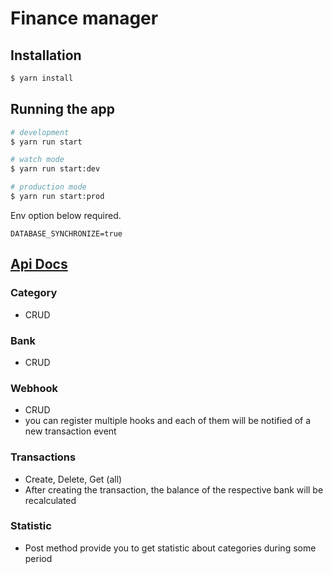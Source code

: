 # Finance manager
## Installation

```bash
$ yarn install
```

## Running the app

```bash
# development
$ yarn run start

# watch mode
$ yarn run start:dev

# production mode
$ yarn run start:prod
```

Env option below required.
```
DATABASE_SYNCHRONIZE=true
```

## [Api Docs](https://kostya-kon.github.io/fin-manager/)

### Category 
- CRUD

### Bank 
- CRUD

### Webhook 
- CRUD 
- you can register multiple hooks and each of them will be notified of a new transaction event

### Transactions
- Create, Delete, Get (all)
- After creating the transaction, the balance of the respective bank will be recalculated 

### Statistic
- Post method provide you to get statistic about categories during some period
